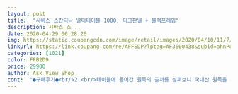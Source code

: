 ```yaml
---
layout: post 
title:  "샤바스 스칸디나 멀티테이블 1000, 티크판넬 + 블랙프레임" 
description: 샤바스 스 ..
date: 2020-04-29 06:28:26 
img: https://static.coupangcdn.com/image/retail/images/2020/04/10/11/7/16bf9202-9c53-41c5-9378-8da19dc4d7ae.jpg 
linkUrl: https://link.coupang.com/re/AFFSDP?lptag=AF3600438&subid=ahnPublicAsk&pageKey=1449236034&itemId=2496139666&vendorItemId=70489297725&traceid=V0-113-3916002f44f7445d 
categories: [1021] 
color: FFB2D9 
price: 29900 
author: Ask View Shop 
cont:  "●구매후기●<br/>2.<br/>테이블에 들어간 원목의 출처를 살펴보니 국내산 원목을 사용한 점<br/>3.<br/>테이블에 전선구멍을 배치함으로써 노트북사용자의 활용도를 높인 점입니다.<br/><br/>4.<br/>또한 사용목적을 굳이 서재책상, 컴퓨터책상으로 이용하지않고 테이블로 사용할 수 있도록 구현되어 있는 것도 구미가 당기더군요.<br/>  마이구미아니고<br/>가격 저렴하고~ 무난하게 쓴다면 괜찮을 것 같습니다<br/>그리고 다리 철제에 자세히 보시면 연필로 찍은 것 처럼.<br/>.<br/><br/>그리고 책상에 기스가 나 있네여.<br/>.<br/> 교환하려다가 남편이 괜찮다고 사용 하자고 해서 사용은 하지만 찝찝!!!<br/>사진을 찍을세도 없이 언능 정리했습니다.<br/>.<br/><br/>샤바스라는 회사를 욕실용품을 쓰면서 접해보긴했으나, 가구까지 판매하는지는 몰랐고 욕실용품을 써오면서 좋은 인상이 남아 주테이블은 따로 있고 서브테이블로 장만을 하였습니다.<br/><br/>아이 간이 책상으로 구매했어요 조립설명서가 너무 잘되어있어서<br/>여기서 별 하나 뺐습니다<br/>오자마자~ 상자를 열었는데 얼마나 막 다루셨으면 스티롬폴이 다 부서져 있구.<br/>.<br/> 잔여들이 집에 다 날라 다녔지요.<br/>.<br/><br/>제가 이 제품을 구매한 이유는 1.<br/> 타사제품대비 메이커값이 들어가지않은 점<br/>조립하기도 쉽고 예쁘네요 가볍고 좋아요<br/>철제책상이라 아이가 지우개로 지울 때 흔들리거나 튼튼하지않은 점은 있습니다<br/>힘드신건 알지만.<br/>.<br/> 로켓배송때 제발!!! 물건 좀 잘 다뤄주세요!!!!! 고객은 기분좋게 결제를 하고 기분 좋은 마음으로 기다리고 있습니다! 그래서 별 하나를 뺐습니다<br/>2.<br/>테이블에 들어간 원목의 출처를 살펴보니 국내산 원목을 사용한 점<br/>3.<br/>테이블에 전선구멍을 배치함으로써 노트북사용자의 활용도를 높인 점입니다.<br/><br/>4.<br/>또한 사용목적을 굳이 서재책상, 컴퓨터책상으로 이용하지않고 테이블로 사용할 수 있도록 구현되어 있는 것도 구미가 당기더군요.<br/>  마이구미아니고<br/>가격 저렴하고~ 무난하게 쓴다면 괜찮을 것 같습니다<br/>그리고 다리 철제에 자세히 보시면 연필로 찍은 것 처럼.<br/>.<br/><br/>그리고 책상에 기스가 나 있네여.<br/>.<br/> 교환하려다가 남편이 괜찮다고 사용 하자고 해서 사용은 하지만 찝찝!!!<br/>사진을 찍을세도 없이 언능 정리했습니다.<br/>.<br/><br/>샤바스라는 회사를 욕실용품을 쓰면서 접해보긴했으나, 가구까지 판매하는지는 몰랐고 욕실용품을 써오면서 좋은 인상이 남아 주테이블은 따로 있고 서브테이블로 장만을 하였습니다.<br/><br/>아이 간이 책상으로 구매했어요 조립설명서가 너무 잘되어있어서<br/>여기서 별 하나 뺐습니다<br/>오자마자~ 상자를 열었는데 얼마나 막 다루셨으면 스티롬폴이 다 부서져 있구.<br/>.<br/> 잔여들이 집에 다 날라 다녔지요.<br/>.<br/><br/>제가 이 제품을 구매한 이유는 1.<br/> 타사제품대비 메이커값이 들어가지않은 점<br/>조립하기도 쉽고 예쁘네요 가볍고 좋아요<br/>철제책상이라 아이가 지우개로 지울 때 흔들리거나 튼튼하지않은 점은 있습니다<br/>힘드신건 알지만.<br/>.<br/> 로켓배송때 제발!!! 물건 좀 잘 다뤄주세요!!!!! 고객은 기분좋게 결제를 하고 기분 좋은 마음으로 기다리고 있습니다! 그래서 별 하나를 뺐습니다<br/>" 
---
```

